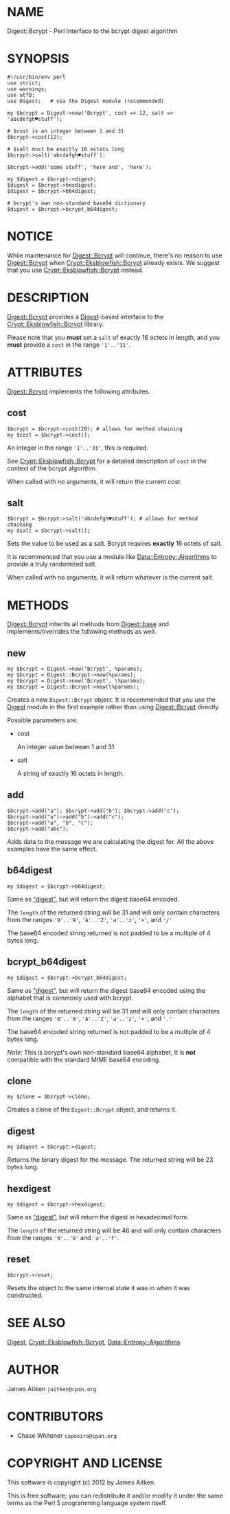 # NAME

Digest::Bcrypt - Perl interface to the bcrypt digest algorithm

# SYNOPSIS

    #!/usr/bin/env perl
    use strict;
    use warnings;
    use utf8;
    use Digest;   # via the Digest module (recommended)

    my $bcrypt = Digest->new('Bcrypt', cost => 12, salt => 'abcdefgh♥stuff');

    # $cost is an integer between 1 and 31
    $bcrypt->cost(12);

    # $salt must be exactly 16 octets long
    $bcrypt->salt('abcdefgh♥stuff');

    $bcrypt->add('some stuff', 'here and', 'here');

    my $digest = $bcrypt->digest;
    $digest = $bcrypt->hexdigest;
    $digest = $bcrypt->b64digest;

    # bcrypt's own non-standard base64 dictionary
    $digest = $bcrypt->bcrypt_b64digest;

# NOTICE

While maintenance for [Digest::Bcrypt](https://metacpan.org/pod/Digest::Bcrypt) will continue, there's no reason to use
[Digest::Bcrypt](https://metacpan.org/pod/Digest::Bcrypt) when [Crypt::Eksblowfish::Bcrypt](https://metacpan.org/pod/Crypt::Eksblowfish::Bcrypt) already exists.  We suggest
that you use [Crypt::Eksblowfish::Bcrypt](https://metacpan.org/pod/Crypt::Eksblowfish::Bcrypt) instead.

# DESCRIPTION

[Digest::Bcrypt](https://metacpan.org/pod/Digest::Bcrypt) provides a [Digest](https://metacpan.org/pod/Digest)-based interface to the
[Crypt::Eksblowfish::Bcrypt](https://metacpan.org/pod/Crypt::Eksblowfish::Bcrypt) library.

Please note that you **must** set a `salt` of exactly 16 octets in length,
and you **must** provide a `cost` in the range `'1'..'31'`.

# ATTRIBUTES

[Digest::Bcrypt](https://metacpan.org/pod/Digest::Bcrypt) implements the following attributes.

## cost

    $bcrypt = $bcrypt->cost(20); # allows for method chaining
    my $cost = $bcrypt->cost();

An integer in the range `'1'..'31'`, this is required.

See [Crypt::Eksblowfish::Bcrypt](https://metacpan.org/pod/Crypt::Eksblowfish::Bcrypt) for a detailed description of `cost`
in the context of the bcrypt algorithm.

When called with no arguments, it will return the current cost.

## salt

    $bcrypt = $bcrypt->salt('abcdefgh♥stuff'); # allows for method chaining
    my $salt = $bcrypt->salt();

Sets the value to be used as a salt. Bcrypt requires **exactly** 16 octets of salt.

It is recommenced that you use a module like [Data::Entropy::Algorithms](https://metacpan.org/pod/Data::Entropy::Algorithms) to
provide a truly randomized salt.

When called with no arguments, it will return whatever is the current salt.

# METHODS

[Digest::Bcrypt](https://metacpan.org/pod/Digest::Bcrypt) inherits all methods from [Digest::base](https://metacpan.org/pod/Digest::base) and implements/overrides
the following methods as well.

## new

    my $bcrypt = Digest->new('Bcrypt', %params);
    my $bcrypt = Digest::Bcrypt->new(%params);
    my $bcrypt = Digest->new('Bcrypt', \%params);
    my $bcrypt = Digest::Bcrypt->new(\%params);

Creates a new `Digest::Bcrypt` object. It is recommended that you use the [Digest](https://metacpan.org/pod/Digest)
module in the first example rather than using [Digest::Bcrypt](https://metacpan.org/pod/Digest::Bcrypt) directly.

Possible parameters are:

- cost

    An integer value between 1 and 31.

- salt

    A string of exactly 16 octets in length.

## add

    $bcrypt->add("a"); $bcrypt->add("b"); $bcrypt->add("c");
    $bcrypt->add("a")->add("b")->add("c");
    $bcrypt->add("a", "b", "c");
    $bcrypt->add("abc");

Adds data to the message we are calculating the digest for. All the above
examples have the same effect.

## b64digest

    my $digest = $bcrypt->b64digest;

Same as ["digest"](#digest), but will return the digest base64 encoded.

The `length` of the returned string will be 31 and will only contain characters
from the ranges `'0'..'9'`, `'A'..'Z'`, `'a'..'z'`, `'+'`, and `'/'`

The base64 encoded string returned is not padded to be a multiple of 4 bytes long.

## bcrypt\_b64digest

    my $digest = $bcrypt->bcrypt_b64digest;

Same as ["digest"](#digest), but will return the digest base64 encoded using the alphabet
that is commonly used with bcrypt.

The `length` of the returned string will be 31 and will only contain characters
from the ranges `'0'..'9'`, `'A'..'Z'`, `'a'..'z'`, `'+'`, and `'.'`

The base64 encoded string returned is not padded to be a multiple of 4 bytes long.

_Note:_ This is bcrypt's own non-standard base64 alphabet, It is **not**
compatible with the standard MIME base64 encoding.

## clone

    my $clone = $bcrypt->clone;

Creates a clone of the `Digest::Bcrypt` object, and returns it.

## digest

    my $digest = $bcrypt->digest;

Returns the binary digest for the message. The returned string will be 23 bytes long.

## hexdigest

    my $digest = $bcrypt->hexdigest;

Same as ["digest"](#digest), but will return the digest in hexadecimal form.

The `length` of the returned string will be 46 and will only contain
characters from the ranges `'0'..'9'` and `'a'..'f'`.

## reset

    $bcrypt->reset;

Resets the object to the same internal state it was in when it was constructed.

# SEE ALSO

[Digest](https://metacpan.org/pod/Digest), [Crypt::Eksblowfish::Bcrypt](https://metacpan.org/pod/Crypt::Eksblowfish::Bcrypt), [Data::Entropy::Algorithms](https://metacpan.org/pod/Data::Entropy::Algorithms)

# AUTHOR

James Aitken `jaitken@cpan.org`

# CONTRIBUTORS

- Chase Whitener `capoeira@cpan.org`

# COPYRIGHT AND LICENSE

This software is copyright (c) 2012 by James Aitken.

This is free software; you can redistribute it and/or modify it under
the same terms as the Perl 5 programming language system itself.
